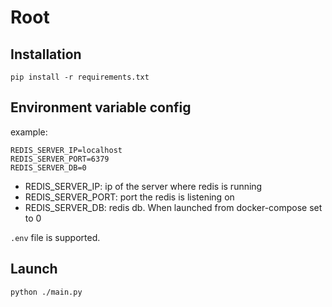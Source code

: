 # Root

## Installation

    pip install -r requirements.txt

## Environment variable config

example:

    REDIS_SERVER_IP=localhost
    REDIS_SERVER_PORT=6379
    REDIS_SERVER_DB=0

* REDIS_SERVER_IP: ip of the server where redis is running
* REDIS_SERVER_PORT: port the redis is listening on
* REDIS_SERVER_DB: redis db. When launched from docker-compose set to 0

`.env` file is supported.

## Launch

    python ./main.py